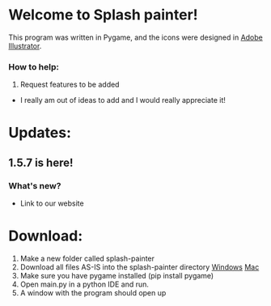 # Welcome to Splash painter!

This program was written in Pygame, and the icons were designed in [Adobe Illustrator](https://www.adobe.com/products/illustrator.html).

### How to help:
1. Request features to be added  
  - I really am out of ideas to add and I would really appreciate it!

# Updates:
## 1.5.7 is here!

### What's new?
- Link to our website

# Download:
1. Make a new folder called splash-painter
2. Download all files AS-IS into the splash-painter directory [Windows](https://github.com/hhbo62/splash-painter/archive/v1.5.6.zip) [Mac](https://github.com/hhbo62/splash-painter/archive/v1.5.6.tar.gz)
3. Make sure you have pygame installed (pip install pygame)
4. Open main.py in a python IDE and run.
5. A window with the program should open up
